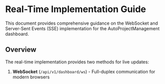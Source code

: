 # Real-Time Implementation Guide

This document provides comprehensive guidance on the WebSocket and Server-Sent Events (SSE) implementation for the AutoProjectManagement dashboard.

## Overview

The real-time implementation provides two methods for live updates:

1. **WebSocket** (`/api/v1/dashboard/ws`) - Full-duplex communication for modern browsers
